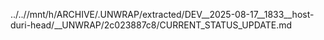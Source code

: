 ../..//mnt/h/ARCHIVE/.UNWRAP/extracted/DEV__2025-08-17__1833__host-duri-head/__UNWRAP/2c023887c8/CURRENT_STATUS_UPDATE.md